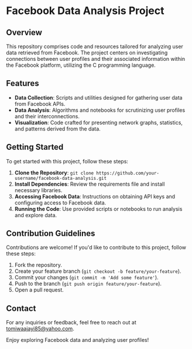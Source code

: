 # Facebook Data Analysis Project

## Overview
This repository comprises code and resources tailored for analyzing user data retrieved from Facebook. The project centers on investigating connections between user profiles and their associated information within the Facebook platform, utilizing the C programming language.

## Features
- **Data Collection**: Scripts and utilities designed for gathering user data from Facebook APIs.
- **Data Analysis**: Algorithms and notebooks for scrutinizing user profiles and their interconnections.
- **Visualization**: Code crafted for presenting network graphs, statistics, and patterns derived from the data.

## Getting Started
To get started with this project, follow these steps:
1. **Clone the Repository**: `git clone https://github.com/your-username/facebook-data-analysis.git`
2. **Install Dependencies**: Review the requirements file and install necessary libraries.
3. **Accessing Facebook Data**: Instructions on obtaining API keys and configuring access to Facebook data.
4. **Running the Code**: Use provided scripts or notebooks to run analysis and explore data.

## Contribution Guidelines
Contributions are welcome! If you'd like to contribute to this project, follow these steps:
1. Fork the repository.
2. Create your feature branch (`git checkout -b feature/your-feature`).
3. Commit your changes (`git commit -m 'Add some feature'`).
4. Push to the branch (`git push origin feature/your-feature`).
5. Open a pull request.

## Contact
For any inquiries or feedback, feel free to reach out at tomiwaajayi85@yahoo.com.

Enjoy exploring Facebook data and analyzing user profiles!
